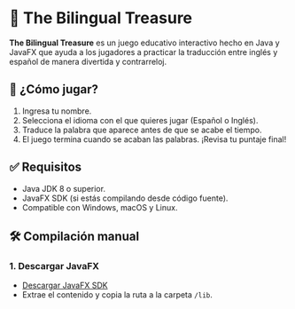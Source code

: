 # 🎯 The Bilingual Treasure

**The Bilingual Treasure** es un juego educativo interactivo hecho en Java y JavaFX que ayuda a los jugadores a practicar la traducción entre inglés y español de manera divertida y contrarreloj.

## 🚀 ¿Cómo jugar?

1. Ingresa tu nombre.
2. Selecciona el idioma con el que quieres jugar (Español o Inglés).
3. Traduce la palabra que aparece antes de que se acabe el tiempo.
4. El juego termina cuando se acaban las palabras. ¡Revisa tu puntaje final!

## ✅ Requisitos

- Java JDK 8 o superior.
- JavaFX SDK (si estás compilando desde código fuente).
- Compatible con Windows, macOS y Linux.


## 🛠️ Compilación manual

### 1. Descargar JavaFX

- [Descargar JavaFX SDK](https://gluonhq.com/products/javafx/)
- Extrae el contenido y copia la ruta a la carpeta `/lib`.

